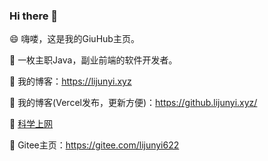 ### Hi there 👋

😄 嗨喽，这是我的GiuHub主页。

👯 一枚主职Java，副业前端的软件开发者。

🔭 我的博客：https://lijunyi.xyz

🔭 我的博客(Vercel发布，更新方便)：https://github.lijunyi.xyz/

🔭 [科学上网](https://sockboom.bar/auth/register?affid=243907)

🎇 Gitee主页：https://gitee.com/lijunyi622



<!--
**LiJunYi2/LiJunYi2** is a ✨ _special_ ✨ repository because its `README.md` (this file) appears on your GitHub profile.

Here are some ideas to get you started:

- 🔭 I’m currently working on ...
- 🌱 I’m currently learning ...
- 👯 I’m looking to collaborate on ...
- 🤔 I’m looking for help with ...
- 💬 Ask me about ...
- 📫 How to reach me: ...
- 😄 Pronouns: ...
- ⚡ Fun fact: ...
-->
